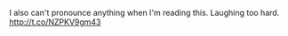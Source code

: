 I also can't pronounce anything when I'm reading this. Laughing too hard. <a href="http://t.co/NZPKV9gm43">http://t.co/NZPKV9gm43</a>